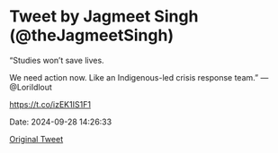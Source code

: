 # Tweet by Jagmeet Singh (@theJagmeetSingh)

“Studies won’t save lives. 

We need action now. Like an Indigenous-led crisis response team.” — @LoriIdlout 

https://t.co/izEK1IS1F1

Date: 2024-09-28 14:26:33

[Original Tweet](https://x.com/theJagmeetSingh/status/1840035371238711628)
